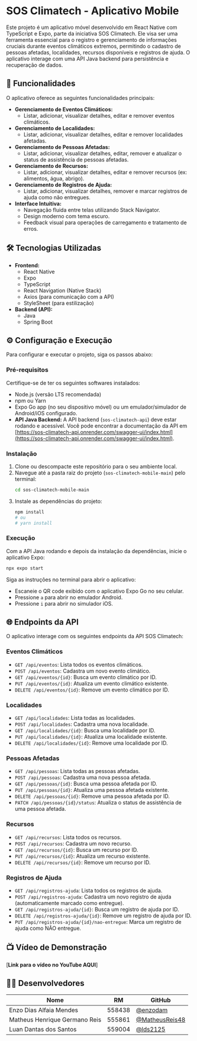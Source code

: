 # SOS Climatech - Aplicativo Mobile

Este projeto é um aplicativo móvel desenvolvido em React Native com TypeScript e Expo, parte da iniciativa SOS Climatech. Ele visa ser uma ferramenta essencial para o registro e gerenciamento de informações cruciais durante eventos climáticos extremos, permitindo o cadastro de pessoas afetadas, localidades, recursos disponíveis e registros de ajuda. O aplicativo interage com uma API Java backend para persistência e recuperação de dados.

## 🚀 Funcionalidades

O aplicativo oferece as seguintes funcionalidades principais:

*   **Gerenciamento de Eventos Climáticos:**
    *   Listar, adicionar, visualizar detalhes, editar e remover eventos climáticos.
*   **Gerenciamento de Localidades:**
    *   Listar, adicionar, visualizar detalhes, editar e remover localidades afetadas.
*   **Gerenciamento de Pessoas Afetadas:**
    *   Listar, adicionar, visualizar detalhes, editar, remover e atualizar o status de assistência de pessoas afetadas.
*   **Gerenciamento de Recursos:**
    *   Listar, adicionar, visualizar detalhes, editar e remover recursos (ex: alimentos, água, abrigo).
*   **Gerenciamento de Registros de Ajuda:**
    *   Listar, adicionar, visualizar detalhes, remover e marcar registros de ajuda como não entregues.
*   **Interface Intuitiva:**
    *   Navegação fluida entre telas utilizando Stack Navigator.
    *   Design moderno com tema escuro.
    *   Feedback visual para operações de carregamento e tratamento de erros.

## 🛠 Tecnologias Utilizadas

*   **Frontend:**
    *   React Native
    *   Expo
    *   TypeScript
    *   React Navigation (Native Stack)
    *   Axios (para comunicação com a API)
    *   StyleSheet (para estilização)
*   **Backend (API):**
    *   Java
    *   Spring Boot

## ⚙️ Configuração e Execução

Para configurar e executar o projeto, siga os passos abaixo:

### Pré-requisitos

Certifique-se de ter os seguintes softwares instalados:

*   Node.js (versão LTS recomendada)
*   npm ou Yarn
*   Expo Go app (no seu dispositivo móvel) ou um emulador/simulador de Android/iOS configurado.
*   **API Java Backend:** A API backend (`sos-climatech-api`) deve estar rodando e acessível. Você pode encontrar a documentação da API em [https://sos-climatech-api.onrender.com/swagger-ui/index.html](https://sos-climatech-api.onrender.com/swagger-ui/index.html).

### Instalação

1.  Clone ou descompacte este repositório para o seu ambiente local.
2.  Navegue até a pasta raiz do projeto (`sos-climatech-mobile-main`) pelo terminal:
    ```bash
    cd sos-climatech-mobile-main
    ```
3.  Instale as dependências do projeto:
    ```bash
    npm install
    # ou
    # yarn install
    ```


### Execução

Com a API Java rodando e depois da instalação da dependências, inicie o aplicativo Expo:

```bash
npx expo start
```

Siga as instruções no terminal para abrir o aplicativo:

*   Escaneie o QR code exibido com o aplicativo Expo Go no seu celular.
*   Pressione `a` para abrir no emulador Android.
*   Pressione `i` para abrir no simulador iOS.

## 🌐 Endpoints da API

O aplicativo interage com os seguintes endpoints da API SOS Climatech:

### Eventos Climáticos

*   `GET /api/eventos`: Lista todos os eventos climáticos.
*   `POST /api/eventos`: Cadastra um novo evento climático.
*   `GET /api/eventos/{id}`: Busca um evento climático por ID.
*   `PUT /api/eventos/{id}`: Atualiza um evento climático existente.
*   `DELETE /api/eventos/{id}`: Remove um evento climático por ID.

### Localidades

*   `GET /api/localidades`: Lista todas as localidades.
*   `POST /api/localidades`: Cadastra uma nova localidade.
*   `GET /api/localidades/{id}`: Busca uma localidade por ID.
*   `PUT /api/localidades/{id}`: Atualiza uma localidade existente.
*   `DELETE /api/localidades/{id}`: Remove uma localidade por ID.

### Pessoas Afetadas

*   `GET /api/pessoas`: Lista todas as pessoas afetadas.
*   `POST /api/pessoas`: Cadastra uma nova pessoa afetada.
*   `GET /api/pessoas/{id}`: Busca uma pessoa afetada por ID.
*   `PUT /api/pessoas/{id}`: Atualiza uma pessoa afetada existente.
*   `DELETE /api/pessoas/{id}`: Remove uma pessoa afetada por ID.
*   `PATCH /api/pessoas/{id}/status`: Atualiza o status de assistência de uma pessoa afetada.

### Recursos

*   `GET /api/recursos`: Lista todos os recursos.
*   `POST /api/recursos`: Cadastra um novo recurso.
*   `GET /api/recursos/{id}`: Busca um recurso por ID.
*   `PUT /api/recursos/{id}`: Atualiza um recurso existente.
*   `DELETE /api/recursos/{id}`: Remove um recurso por ID.

### Registros de Ajuda

*   `GET /api/registros-ajuda`: Lista todos os registros de ajuda.
*   `POST /api/registros-ajuda`: Cadastra um novo registro de ajuda (automaticamente marcado como entregue).
*   `GET /api/registros-ajuda/{id}`: Busca um registro de ajuda por ID.
*   `DELETE /api/registros-ajuda/{id}`: Remove um registro de ajuda por ID.
*   `PUT /api/registros-ajuda/{id}/nao-entregue`: Marca um registro de ajuda como NÃO entregue.

## 📺 Vídeo de Demonstração

[**Link para o vídeo no YouTube AQUI**]

## 👨‍💻 Desenvolvedores

| Nome                          | RM      | GitHub |
|-------------------------------|---------|--------|
| Enzo Dias Alfaia Mendes       | 558438  | [@enzodam](https://github.com/enzodam) |
| Matheus Henrique Germano Reis | 555861  | [@MatheusReis48](https://github.com/MatheusReis48) |
| Luan Dantas dos Santos        | 559004  | [@lds2125](https://github.com/lds2125) |



